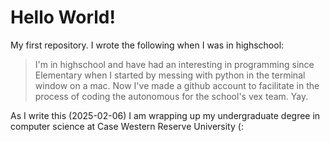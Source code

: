 # Hello World!

My first repository. I wrote the following when I was in highschool:

> I'm in highschool and have had an interesting in programming since Elementary when I started by messing with python in the terminal window on a mac. Now I've made a github account to facilitate in the process of coding the autonomous for the school's vex team. Yay.

As I write this (2025-02-06) I am wrapping up my undergraduate degree in computer science at Case Western Reserve University (:
